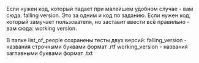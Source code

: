 Если нужен код, который падает при малейшем удобном случае - вам сюда: falling version. Это за одним и код по заданию.
Если нужен код, который замучает пользователя, но заставит ввести всё правильно - вам сюда: working version.

В папке list_of_people сохранены тесты двух версий:
falling_version - названия строчными буквами формат .rtf
working_version - названия заглавными буквами формат .txt